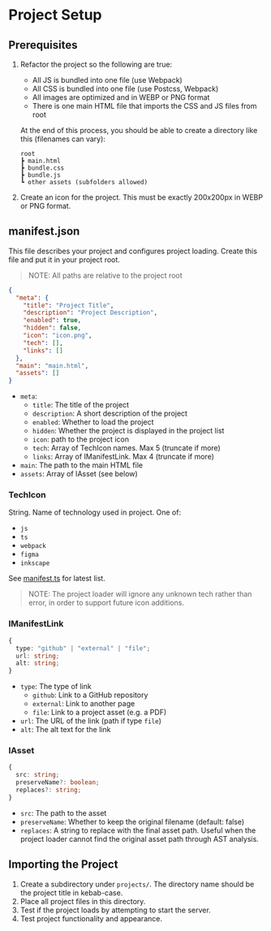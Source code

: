 # Project Setup

## Prerequisites
1. Refactor the project so the following are true:
    - All JS is bundled into one file (use Webpack)
    - All CSS is bundled into one file (use Postcss, Webpack)
    - All images are optimized and in WEBP or PNG format
    - There is one main HTML file that imports the CSS and JS files from root


    At the end of this process, you should be able to create a directory like this (filenames can vary):
    ```
    root
    ┣ main.html
    ┣ bundle.css
    ┣ bundle.js
    ┗ other assets (subfolders allowed)
    ```
2. Create an icon for the project. This must be exactly 200x200px in WEBP or PNG format.


## manifest.json
This file describes your project and configures project loading. Create this file and put it in your project root.

> NOTE: All paths are relative to the project root

```json
{
  "meta": {
    "title": "Project Title",
    "description": "Project Description",
    "enabled": true,
    "hidden": false,
    "icon": "icon.png",
    "tech": [],
    "links": []
  },
  "main": "main.html",
  "assets": []
}
```

- `meta`:
    - `title`: The title of the project
    - `description`: A short description of the project
    - `enabled`: Whether to load the project
    - `hidden`: Whether the project is displayed in the project list
    - `icon`: path to the project icon
    - `tech`: Array of TechIcon names. Max 5 (truncate if more)
    - `links`: Array of IManifestLink. Max 4 (truncate if more)
- `main`: The path to the main HTML file
- `assets`: Array of IAsset (see below)

### TechIcon
String. Name of technology used in project. One of:
- `js`
- `ts`
- `webpack`
- `figma`
- `inkscape`

See [manifest.ts](/src/projects/manifest.ts) for latest list.

> NOTE: The project loader will ignore any unknown tech rather than error, in order to support future icon additions.

### IManifestLink
```ts
{
  type: "github" | "external" | "file";
  url: string;
  alt: string;
}
```

- `type`: The type of link
    - `github`: Link to a GitHub repository
    - `external`: Link to another page
    - `file`: Link to a project asset (e.g. a PDF)
- `url`: The URL of the link (path if type `file`)
- `alt`: The alt text for the link

### IAsset
```ts
{
  src: string;
  preserveName?: boolean;
  replaces?: string;
}
```

- `src`: The path to the asset
- `preserveName`: Whether to keep the original filename (default: false)
- `replaces`: A string to replace with the final asset path. Useful when the project loader cannot find the original asset path through AST analysis.

## Importing the Project
1. Create a subdirectory under `projects/`. The directory name should be the project title in kebab-case. 
2. Place all project files in this directory.
3. Test if the project loads by attempting to start the server.
4. Test project functionality and appearance.